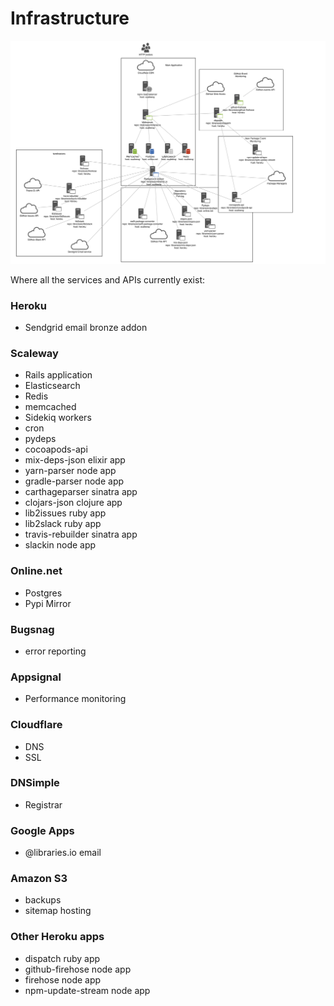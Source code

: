 # Infrastructure

![Overview of Libraries.io architecture](infrastructure.png "Libraries.io Architecture")

Where all the services and APIs currently exist:

### Heroku
- Sendgrid email bronze addon

### Scaleway
- Rails application
- Elasticsearch
- Redis
- memcached
- Sidekiq workers
- cron
- pydeps
- cocoapods-api
- mix-deps-json elixir app
- yarn-parser node app
- gradle-parser node app
- carthageparser sinatra app
- clojars-json clojure app
- lib2issues ruby app
- lib2slack ruby app
- travis-rebuilder sinatra app
- slackin node app

### Online.net
- Postgres
- Pypi Mirror

### Bugsnag
- error reporting

### Appsignal
- Performance monitoring

### Cloudflare
- DNS
- SSL

### DNSimple
- Registrar

### Google Apps
- @libraries.io email

### Amazon S3
- backups
- sitemap hosting

### Other Heroku apps
- dispatch ruby app
- github-firehose node app
- firehose node app
- npm-update-stream node app
